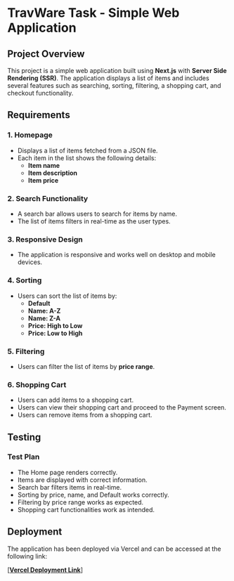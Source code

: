 # TravWare Task - Simple Web Application

## Project Overview

This project is a simple web application built using **Next.js** with **Server Side Rendering (SSR)**. The application displays a list of items and includes several features such as searching, sorting, filtering, a shopping cart, and checkout functionality.

## Requirements

### 1. Homepage
- Displays a list of items fetched from a JSON file.
- Each item in the list shows the following details:
  - **Item name**
  - **Item description**
  - **Item price**

### 2. Search Functionality
- A search bar allows users to search for items by name.
- The list of items filters in real-time as the user types.

### 3. Responsive Design
- The application is responsive and works well on desktop and mobile devices.

### 4. Sorting
- Users can sort the list of items by:
  - **Default**
  - **Name: A-Z**
  - **Name: Z-A**
  - **Price: High to Low**
  - **Price: Low to High**

### 5. Filtering
- Users can filter the list of items by **price range**.

### 6. Shopping Cart
- Users can add items to a shopping cart.
- Users can view their shopping cart and proceed to the Payment screen.
- Users can remove items from a shopping cart.

## Testing

### Test Plan
   - The Home page renders correctly.
   - Items are displayed with correct information.
   - Search bar filters items in real-time.
   - Sorting by price, name, and Default works correctly.
   - Filtering by price range works as expected.
   - Shopping cart functionalities work as intended.

## Deployment

The application has been deployed via Vercel and can be accessed at the following link:

[**[Vercel Deployment Link](https://trav-ware-task.vercel.app/)**]

